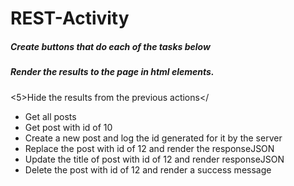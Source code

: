 # REST-Activity

<h5>Create buttons that do each of the tasks below</h5>

<h5>Render the results to the page in html elements.</h5>

<5>Hide the results from the previous actions</

<ul>
<li>Get all posts</li>
<li>Get post with id of 10</li>
<li>Create a new post and log the id generated for it by the server</li>
<li>Replace the post with id of 12 and render the responseJSON</li>
<li>Update the title of post with id of 12 and render responseJSON</li>
<li>Delete the post with id of 12 and render a success message</li>
</ul>
 

 
